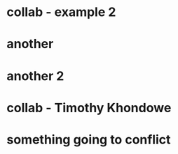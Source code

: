 
# collab - example 2
# another
# another 2
# collab - Timothy Khondowe
# something going to conflict
